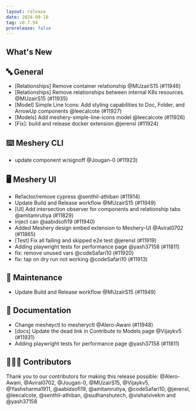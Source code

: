 ```yaml
---
layout: release
date: 2024-09-10
tag: v0.7.94
prerelease: false
---
```


## What's New
## 🔤 General
- [Relationships] Remove container relationship @MUzairS15 (#11946)
- [Relationships] Remove relationships between internal K8s resources. @MUzairS15 (#11935)
- [Model] Simple Line Icons: Add styling capabilities to Doc, Folder, and ArrowUp components @leecalcote (#11927)
- [Models] Add meshery-simple-line-icons model @leecalcote (#11926)
- \[Fix\]: build and release docker extension @jerensl (#11924)

## ⌨️ Meshery CLI

- update component w/signoff @Jougan-0 (#11923)

## 🖥 Meshery UI

- Refactor/remove cypress @senthil-athiban (#11914)
- Update Build and Release workflow @MUzairS15 (#11949)
- [UI] Add intersection observer for components and relationship tabs @amitamrutiya (#11829)
- inject can @aabidsofi19 (#11940)
- Added Meshery design embed extension to Meshery-UI @Aviral0702 (#11865)
- [Test] Fix all failing and skipped e2e test @jerensl (#11919)
- Adding playwright tests for performance page @yash37158 (#11811)
- fix: remove unused vars @codeSafari10 (#11920)
- fix: tap on dry run not working @codeSafari10 (#11913)

## 🧰 Maintenance

- Update Build and Release workflow @MUzairS15 (#11949)

## 📖 Documentation

- Change mesheyctl to mesheryctl @Alero-Awani (#11948)
- [docs] Update the dead link in Contribute to Models page  @Vijaykv5 (#11931)
- Adding playwright tests for performance page @yash37158 (#11811)

## 👨🏽‍💻 Contributors

Thank you to our contributors for making this release possible:
@Alero-Awani, @Aviral0702, @Jougan-0, @MUzairS15, @Vijaykv5, @Yashsharma1911, @aabidsofi19, @amitamrutiya, @codeSafari10, @jerensl, @leecalcote, @senthil-athiban, @sudhanshutech, @vishalvivekm and @yash37158

